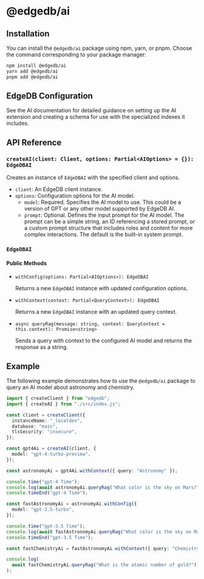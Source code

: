 # @edgedb/ai

## Installation

You can install the `@edgedb/ai` package using npm, yarn, or pnpm. Choose the command corresponding to your package manager:

```bash
npm install @edgedb/ai
yarn add @edgedb/ai
pnpm add @edgedb/ai
```

## EdgeDB Configuration

See the AI documentation for detailed guidance on setting up the AI extension and creating a schema for use with the specialized indexes it includes.

## API Reference

### `createAI(client: Client, options: Partial<AIOptions> = {}): EdgeDBAI`

Creates an instance of `EdgeDBAI` with the specified client and options.

- `client`: An EdgeDB client instance.
- `options`: Configuration options for the AI model.
  - `model`: Required. Specifies the AI model to use. This could be a version of GPT or any other model supported by EdgeDB AI.
  - `prompt`: Optional. Defines the input prompt for the AI model. The prompt can be a simple string, an ID referencing a stored prompt, or a custom prompt structure that includes roles and content for more complex interactions. The default is the built-in system prompt.

### `EdgeDBAI`

#### Public Methods

- `withConfig(options: Partial<AIOptions>): EdgeDBAI`

  Returns a new `EdgeDBAI` instance with updated configuration options.

- `withContext(context: Partial<QueryContext>): EdgeDBAI`

  Returns a new `EdgeDBAI` instance with an updated query context.

- `async queryRag(message: string, context: QueryContext = this.context): Promise<string>`

  Sends a query with context to the configured AI model and returns the response as a string.

## Example

The following example demonstrates how to use the `@edgedb/ai` package to query an AI model about astronomy and chemistry.

```typescript
import { createClient } from "edgedb";
import { createAI } from "./src/index.js";

const client = createClient({
  instanceName: "_localdev",
  database: "main",
  tlsSecurity: "insecure",
});

const gpt4Ai = createAI(client, {
  model: "gpt-4-turbo-preview",
});

const astronomyAi = gpt4Ai.withContext({ query: "Astronomy" });

console.time("gpt-4 Time");
console.log(await astronomyAi.queryRag("What color is the sky on Mars?"));
console.timeEnd("gpt-4 Time");

const fastAstronomyAi = astronomyAi.withConfig({
  model: "gpt-3.5-turbo",
});

console.time("gpt-3.5 Time");
console.log(await fastAstronomyAi.queryRag("What color is the sky on Mars?"));
console.timeEnd("gpt-3.5 Time");

const fastChemistryAi = fastAstronomyAi.withContext({ query: "Chemistry" });

console.log(
  await fastChemistryAi.queryRag("What is the atomic number of gold?")
);
```
